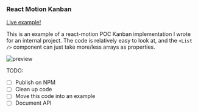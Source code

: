 ### React Motion Kanban

[Live example!](https://react-motion-kanban-gfyinuzipl.now.sh)

This is an example of a react-motion POC Kanban implementation I wrote for an internal project.
The code is relatively easy to look at, and the `<List />` component can just take more/less arrays as properties.

![preview](https://github.com/hanford/react-motion-kanban/blob/master/example.gif+)


TODO:

- [ ] Publish on NPM
- [ ] Clean up code
- [ ] Move this code into an example
- [ ] Document API
